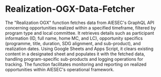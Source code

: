 # Realization-OGX-Data-Fetcher
The "Realization OGX" function fetches data from AIESEC's GraphQL API concerning opportunities realized within a specified timeframe, filtered by program type and local committee. It retrieves details such as participant information (ID, full name, home MC, and LC), opportunity specifics (programme, title, duration, SDG alignment, and sub-product), and realization dates. Using Google Sheets and Apps Script, it clears existing content in a designated sheet and populates it with the fetched data, handling program-specific sub-products and logging operations for tracking. The function facilitates monitoring and reporting on realized opportunities within AIESEC's operational framework.
